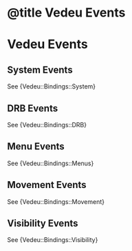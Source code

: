 # @title Vedeu Events
# Vedeu Events

## System Events

See {Vedeu::Bindings::System}

## DRB Events

See {Vedeu::Bindings::DRB}

## Menu Events

See {Vedeu::Bindings::Menus}

## Movement Events

See {Vedeu::Bindings::Movement}

## Visibility Events

See {Vedeu::Bindings::Visibility}
